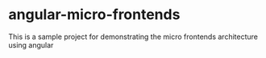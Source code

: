 # angular-micro-frontends
This is a sample project for demonstrating the micro frontends architecture using angular
